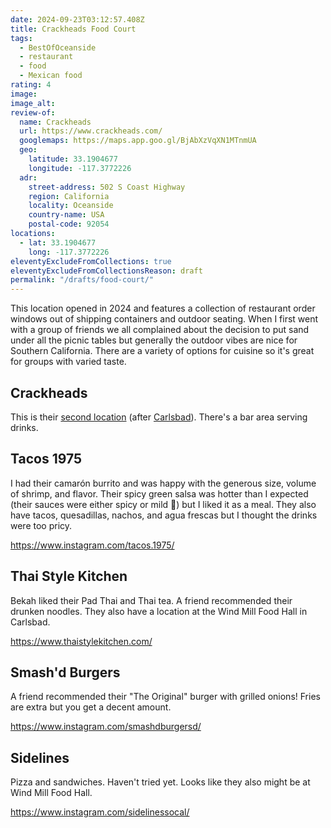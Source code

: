 ```yaml
---
date: 2024-09-23T03:12:57.408Z
title: Crackheads Food Court
tags:
  - BestOfOceanside
  - restaurant
  - food
  - Mexican food
rating: 4
image:
image_alt:
review-of:
  name: Crackheads
  url: https://www.crackheads.com/
  googlemaps: https://maps.app.goo.gl/BjAbXzVqXN1MTnmUA
  geo:
    latitude: 33.1904677
    longitude: -117.3772226
  adr:
    street-address: 502 S Coast Highway
    region: California
    locality: Oceanside
    country-name: USA
    postal-code: 92054
locations:
  - lat: 33.1904677
    long: -117.3772226
eleventyExcludeFromCollections: true
eleventyExcludeFromCollectionsReason: draft
permalink: "/drafts/food-court/"
---
```


This location opened in 2024 and features a collection of restaurant order windows out of shipping containers and outdoor seating.
When I first went with a group of friends we all complained about the decision to put sand under all the picnic tables but generally the outdoor vibes are nice for Southern California.
There are a variety of options for cuisine so it's great for groups with varied taste.

## Crackheads

This is their [second location](https://www.crackheads.com/location/crackheads-oceanside/) (after [Carlsbad](https://www.crackheads.com/location/crackheads-carlsbad/)).
There's a bar area serving drinks.

## Tacos 1975

I had their <span lang="es">camarón</span> burrito and was happy with the generous size, volume of shrimp, and flavor.
Their spicy green salsa was hotter than I expected (their sauces were either spicy or mild 🤷) but I liked it as a meal.
They also have tacos, quesadillas, nachos, and <span lang="es">agua frescas</span> but I thought the drinks were too pricy.

https://www.instagram.com/tacos.1975/

## Thai Style Kitchen

Bekah liked their Pad Thai and Thai tea.
A friend recommended their drunken noodles.
They also have a location at the Wind Mill Food Hall in Carlsbad.

https://www.thaistylekitchen.com/

## Smash'd Burgers

A friend recommended their "The Original" burger with grilled onions!
Fries are extra but you get a decent amount.

https://www.instagram.com/smashdburgersd/

## Sidelines

Pizza and sandwiches. Haven't tried yet.
Looks like they also might be at Wind Mill Food Hall.

https://www.instagram.com/sidelinessocal/
